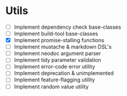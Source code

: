 
# Utils

- [ ] Implement dependency check base-classes
- [ ] Implement build-tool base-classes
- [x] Implement promise-stalling functions
- [ ] Implement mustache & markdown DSL's
- [ ] Implement neodoc argument parser
- [ ] Implement tidy parameter validation
- [ ] Implement error-code error utility
- [ ] Implement deprecation & unimplemented
- [ ] Implement feature-flagging utility
- [ ] Implement random value utility
